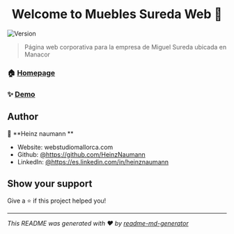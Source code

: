 <h1 align="center">Welcome to Muebles Sureda Web 👋</h1>
<p>
  <img alt="Version" src="https://img.shields.io/badge/version-1.1-blue.svg?cacheSeconds=2592000" />
</p>

> Página web corporativa para la empresa de Miguel Sureda ubicada en Manacor

### 🏠 [Homepage](miguelsureda.com)

### ✨ [Demo](mms.miguelsureda.com)

## Author

👤 **Heinz naumann **

* Website: webstudiomallorca.com
* Github: [@https:\/\/github.com\/HeinzNaumann](https://github.com/https:\/\/github.com\/HeinzNaumann)
* LinkedIn: [@https:\/\/es.linkedin.com\/in\/heinznaumann](https://linkedin.com/in/https:\/\/es.linkedin.com\/in\/heinznaumann)

## Show your support

Give a ⭐️ if this project helped you!

***
_This README was generated with ❤️ by [readme-md-generator](https://github.com/kefranabg/readme-md-generator)_